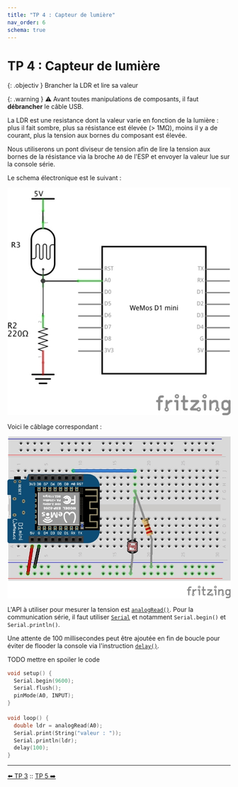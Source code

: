 ```yaml
---
title: "TP 4 : Capteur de lumière"
nav_order: 6
schema: true
---
```


# TP 4 : Capteur de lumière

{: .objectiv }
Brancher la LDR et lire sa valeur

{: .warning }
⚠️ Avant toutes manipulations de composants, il faut **débrancher** le câble USB.

La LDR est une resistance dont la valeur varie en fonction de la lumière : plus il fait sombre, plus sa résistance est élevée (> 1MΩ), moins il y a de courant, plus la tension aux bornes du composant est élevée.

Nous utiliserons un pont diviseur de tension afin de lire la tension aux bornes de la résistance via la broche `A0` de l'ESP et envoyer la valeur lue sur la console série.

Le schema électronique est le suivant :

![schema-tp4](resources/tp4-schema.jpg)

Voici le câblage correspondant :

![montage-tp4](resources/tp4-montage.jpg)

L'API à utiliser pour mesurer la tension est [`analogRead()`](https://www.arduino.cc/reference/en/language/functions/analog-io/analogread/). Pour la communication série, il faut utiliser [`Serial`](https://www.arduino.cc/reference/en/language/functions/communication/serial/) et notamment `Serial.begin()` et `Serial.println()`.

Une attente de 100 millisecondes peut être ajoutée en fin de boucle pour éviter de flooder la console via l'instruction [`delay()`](https://www.arduino.cc/reference/en/language/functions/time/delay/).

TODO mettre en spoiler le code
```c
void setup() {
  Serial.begin(9600);
  Serial.flush();
  pinMode(A0, INPUT);
}

void loop() {
  double ldr = analogRead(A0);
  Serial.print(String("valeur : "));
  Serial.println(ldr);
  delay(100);
}
```

----
[⬅️ TP 3](tp3.md) :: [TP 5 ➡️](tp5.md)
